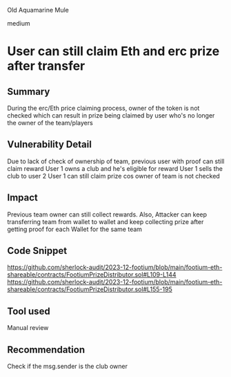 Old Aquamarine Mule

medium

# User can still claim Eth and erc prize after transfer

## Summary
During the erc/Eth price claiming process, owner of the token is not checked which can result in prize being claimed by user who's no longer the owner of the team/players

## Vulnerability Detail
Due to lack of check of ownership of team, previous user with proof can still claim reward
User 1 owns a club and he's eligible for reward
User 1 sells the club to user 2
User 1 can still claim prize cos owner of team is not checked 

## Impact
Previous team owner can still collect rewards. Also, Attacker can keep transferring team from wallet to wallet and keep collecting prize after getting proof for each Wallet for the same team

## Code Snippet
https://github.com/sherlock-audit/2023-12-footium/blob/main/footium-eth-shareable/contracts/FootiumPrizeDistributor.sol#L109-L144
https://github.com/sherlock-audit/2023-12-footium/blob/main/footium-eth-shareable/contracts/FootiumPrizeDistributor.sol#L155-195

## Tool used
Manual review

## Recommendation
 Check if the msg.sender is the club owner 
